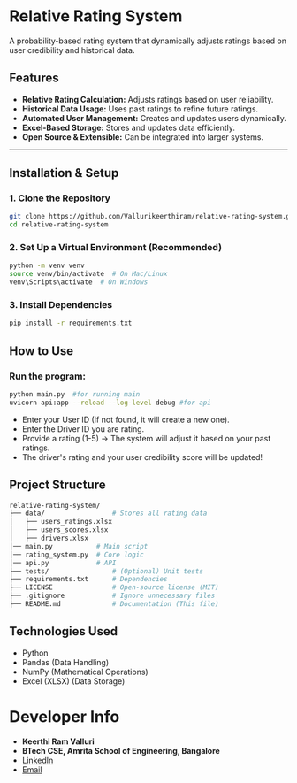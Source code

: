 # Relative Rating System

A probability-based rating system that dynamically adjusts ratings based on user credibility and historical data.

## Features
- **Relative Rating Calculation:** Adjusts ratings based on user reliability.
- **Historical Data Usage:** Uses past ratings to refine future ratings.
- **Automated User Management:** Creates and updates users dynamically.
- **Excel-Based Storage:** Stores and updates data efficiently.
- **Open Source & Extensible:** Can be integrated into larger systems.

---

## Installation & Setup

### 1. Clone the Repository
```bash
git clone https://github.com/Vallurikeerthiram/relative-rating-system.git
cd relative-rating-system
```
### 2. Set Up a Virtual Environment (Recommended)
```bash
python -m venv venv
source venv/bin/activate  # On Mac/Linux
venv\Scripts\activate  # On Windows
```

### 3. Install Dependencies
```bash
pip install -r requirements.txt
```
## How to Use
### Run the program:
```bash
python main.py  #for running main
uvicorn api:app --reload --log-level debug #for api

```
- Enter your User ID (If not found, it will create a new one).
- Enter the Driver ID you are rating.
- Provide a rating (1-5) → The system will adjust it based on your past ratings.
- The driver's rating and your user credibility score will be updated!

## Project Structure
```bash
relative-rating-system/
├── data/                 # Stores all rating data
│   ├── users_ratings.xlsx  
│   ├── users_scores.xlsx  
│   ├── drivers.xlsx                  
│── main.py           # Main script
│── rating_system.py  # Core logic
│── api.py            # API
├── tests/                # (Optional) Unit tests
├── requirements.txt      # Dependencies
├── LICENSE               # Open-source license (MIT)
├── .gitignore            # Ignore unnecessary files
├── README.md             # Documentation (This file)
```

## Technologies Used
- Python
- Pandas (Data Handling)
- NumPy (Mathematical Operations)
- Excel (XLSX) (Data Storage)

# Developer Info
- **Keerthi Ram Valluri**
- **BTech CSE, Amrita School of Engineering, Bangalore**
- [LinkedIn](https://in.linkedin.com/in/valluri-keerthi-ram-503576216)
- [Email](mailto:keerthiramvalluri@gmail.com)
